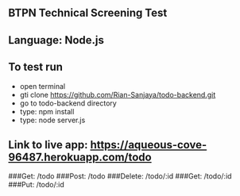 ## BTPN Technical Screening Test

## Language: Node.js

## To test run

- open terminal
- gti clone https://github.com/Rian-Sanjaya/todo-backend.git
- go to todo-backend directory
- type: npm install
- type: node server.js

## Link to live app: https://aqueous-cove-96487.herokuapp.com/todo

###Get: /todo
###Post: /todo
###Delete: /todo/:id
###Get: /todo/:id
###Put: /todo/:id
